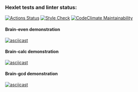 ### Hexlet tests and linter status:
[![Actions Status](https://github.com/RiaRiver/frontend-project-lvl1/workflows/hexlet-check/badge.svg)](https://github.com/RiaRiver/frontend-project-lvl1/actions)
[![Style Check](https://github.com/RiaRiver/frontend-project-lvl1/actions/workflows/style-check.yml/badge.svg)](https://github.com/RiaRiver/frontend-project-lvl1/actions/workflows/style-check.yml)
[![CodeClimate Maintainability](https://api.codeclimate.com/v1/badges/b799baf6bbb9ba189a80/maintainability)](https://codeclimate.com/github/RiaRiver/frontend-project-lvl1/maintainability)

#### Brain-even demonstration
[![asciicast](https://asciinema.org/a/Cj00bUm1GWmv6RTWNNkt7ASIS.svg)](https://asciinema.org/a/Cj00bUm1GWmv6RTWNNkt7ASIS)

#### Brain-calc demonstration
[![asciicast](https://asciinema.org/a/0qI5jQRqoHq0gBO9QAwTce0rN.svg)](https://asciinema.org/a/0qI5jQRqoHq0gBO9QAwTce0rN)

#### Brain-gcd demonstration
[![asciicast](https://asciinema.org/a/68udZQNCAbfESbMpIeqeFivpD.svg)](https://asciinema.org/a/68udZQNCAbfESbMpIeqeFivpD)
